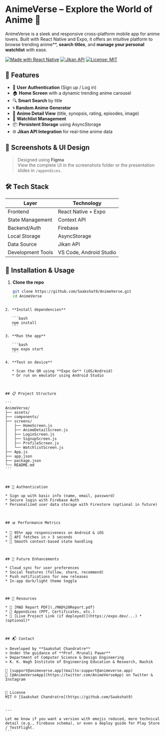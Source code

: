 # AnimeVerse – Explore the World of Anime 🌸

AnimeVerse is a sleek and responsive cross-platform mobile app for anime lovers. Built with React Native and Expo, it offers an intuitive platform to browse trending anime**, **search titles**, and **manage your personal watchlist** with ease.

[![Made with React Native](https://img.shields.io/badge/Built%20with-React%20Native-blue.svg)](https://reactnative.dev/)
[![Jikan API](https://img.shields.io/badge/API-Jikan-orange)](https://jikan.moe/)
[![License: MIT](https://img.shields.io/badge/License-MIT-yellow.svg)](https://opensource.org/licenses/MIT)

## 🚀 Features

- 🔐 **User Authentication** (Sign up / Log in)
- 🏠 **Home Screen** with a dynamic trending anime carousel
- 🔍 **Smart Search** by title
- 🌀 **Random Anime Generator**
- 📄 **Anime Detail View** (title, synopsis, rating, episodes, image)
- 📌 **Watchlist Management**
- 📦 **Persistent Storage** using AsyncStorage
- 🌐 **Jikan API Integration** for real-time anime data


## 📱 Screenshots & UI Design

> Designed using **Figma**  
> View the complete UI in the screenshots folder or the presentation slides in `/appendices`.


## 🛠 Tech Stack

| Layer            | Technology              |
|------------------|--------------------------|
| Frontend         | React Native + Expo      |
| State Management | Context API              |
| Backend/Auth     | Firebase                 |
| Local Storage    | AsyncStorage             |
| Data Source      | Jikan API                |
| Development Tools| VS Code, Android Studio  |


## 🧪 Installation & Usage

1. **Clone the repo**
   ```bash
   git clone https://github.com/Saakshat9/AnimeVerse.git
   cd AnimeVerse
````

2. **Install dependencies**

   ```bash
   npm install
   ```

3. **Run the app**

   ```bash
   npx expo start
   ```

4. **Test on device**

   * Scan the QR using **Expo Go** (iOS/Android)
   * Or run on emulator using Android Studio



## 📋 Project Structure

```
AnimeVerse/
├── assets/
├── components/
├── screens/
│   ├── HomeScreen.js
│   ├── AnimeDetailScreen.js
│   ├── LoginScreen.js
│   ├── SignupScreen.js
│   ├── ProfileScreen.js
│   └── WatchlistScreen.js
├── App.js
├── app.json
├── package.json
└── README.md
```



## 🔐 Authentication

* Sign up with basic info (name, email, password)
* Secure login with Firebase Auth
* Personalized user data storage with Firestore (optional in future)



## 📊 Performance Metrics

* 📱 95%+ app responsiveness on Android & iOS
* 🔄 API fetches in < 3 seconds
* 🧠 Smooth context-based state handling



## 🧠 Future Enhancements

* Cloud sync for user preferences
* Social features (follow, share, recommend)
* Push notifications for new releases
* In-app dark/light theme toggle



## 📎 Resources

* 📄 [MAD Report PDF](./MAD%20Report.pdf)
* 📂 Appendices (PPT, Certificates, etc.)
* 🔗 [Live Project Link (if deployed)](https://expo.dev/...) *(optional)*



## 📬 Contact

> Developed by **Saakshat Chandratre**
> Under the guidance of **Prof. Mrunali Pawar**
> Department of Computer Science & Design Engineering
> K. K. Wagh Institute of Engineering Education & Research, Nashik

📧 [support@animeverse.app](mailto:support@animeverse.app)
📱 [@AnimeVerseApp](https://twitter.com/AnimeVerseApp) on Twitter & Instagram


📄 License
MIT © [Saakshat Chandratre](https://github.com/Saakshat9)


---

Let me know if you want a version with emojis reduced, more technical detail (e.g., Firebase schema), or even a deploy guide for Play Store / TestFlight.
```
